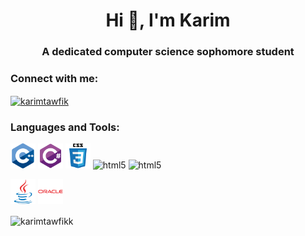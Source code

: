 <h1 align="center">Hi 👋, I'm Karim</h1>
<h3 align="center">A dedicated computer science sophomore student</h3>


<h3 align="left">Connect with me:</h3>
<p align="left">
<a href="https://www.linkedin.com/in/karim-tawfik2004"
  target="blank"><img align="center" src="https://raw.githubusercontent.com/rahuldkjain/github-profile-readme-generator/master/src/images/icons/Social/linked-in-alt.svg" alt="karimtawfik" height="30" width="40" /></a>
  
  

</p>

<h3 align="left">Languages and Tools:</h3>
<p align="left"> <img src="https://raw.githubusercontent.com/devicons/devicon/master/icons/cplusplus/cplusplus-original.svg" alt="cplusplus" width="40" height="40"/> <img src="https://raw.githubusercontent.com/devicons/devicon/master/icons/csharp/csharp-original.svg" alt="csharp" width="40" height="40"/>  <img src="https://raw.githubusercontent.com/devicons/devicon/master/icons/css3/css3-original-wordmark.svg" alt="css3" width="40" height="40"/> 
<img src="https://neosmart.net/blog/wp-content/uploads/2019/06/dot-NET-Core.png" alt="html5" width="40" height="40"/> 
 <img src="https://upload.wikimedia.org/wikipedia/commons/8/87/Sql_data_base_with_logo.png" alt="html5" width="40" height="40"/> 


 <img src="https://raw.githubusercontent.com/devicons/devicon/master/icons/java/java-original.svg" alt="java" width="40" height="40"/>  <img src="https://raw.githubusercontent.com/devicons/devicon/master/icons/oracle/oracle-original.svg" alt="oracle" width="40" height="40"/> </a> </p>

<p><img align="center" src="https://github-readme-stats.vercel.app/api/top-langs?username=karimtawfikk&show_icons=true&locale=en&layout=compact" alt="karimtawfikk" /></p>




